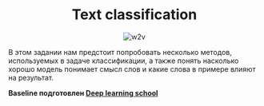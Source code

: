 <h1 align='center'>Text classification</h1>

<p align="center"><img src="https://drive.google.com/uc?id=1_z-c_-EZvp_AqiPlrJDKoda80dwMPLt8" alt="w2v" border="0"></a></p>




В этом задании нам предстоит попробовать несколько методов, используемых в задаче классификации, а также понять насколько хорошо модель понимает смысл слов и какие слова в примере влияют на результат.





<b> **Baseline** подготовлен [Deep learning school](#https://www.dlschool.org/pro-track)